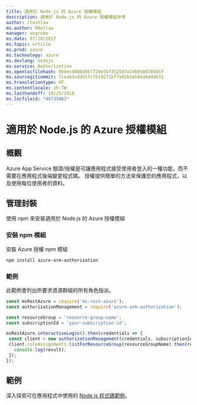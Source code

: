 ```yaml
---
title: 適用於 Node.js 的 Azure 授權模組
description: 適用於 Node.js 的 Azure 授權模組參考
author: rloutlaw
ms.author: ROutlaw
manager: angrobe
ms.date: 07/18/2017
ms.topic: article
ms.prod: azure
ms.technology: azure
ms.devlang: nodejs
ms.service: Authorization
ms.openlocfilehash: 0b0ecd088d8b7728e56f352597e2db038678945f
ms.sourcegitcommit: 7cea63cdde5fcfb19271bf7a93b1eb0dabdddb31
ms.translationtype: HT
ms.contentlocale: zh-TW
ms.lasthandoff: 10/25/2018
ms.locfileid: "49735063"
---
```

# <a name="azure-authorization-modules-for-nodejs"></a>適用於 Node.js 的 Azure 授權模組

## <a name="overview"></a>概觀

Azure App Service 驗證/授權是可讓應用程式接受使用者登入的一種功能，而不需要在應用程式後端變更程式碼。 授權提供簡單的方法來保護您的應用程式，以及使用每位使用者的資料。

## <a name="management-package"></a>管理封裝

使用 npm 來安裝適用於 Node.js 的 Azure 授權模組

### <a name="install-the-npm-module"></a>安裝 npm 模組

安裝 Azure 授權 npm 模組

```bash
npm install azure-arm-authorization
```

### <a name="example"></a>範例

此範例會列出所要求資源群組的所有角色指派。

```javascript
const msRestAzure = require('ms-rest-azure');
const authorizationManagement = require('azure-arm-authorization');

const resourceGroup = 'resource-group-name';
const subscriptionId = 'your-subscription-id';

msRestAzure.interactiveLogin().then(credentials => {
 const client = new authorizationManagement(credentials, subscriptionId);
 client.roleAssignments.listForResourceGroup(resourceGroupName).then(result => {
   console.log(result);
 });
});
```

## <a name="samples"></a>範例

深入探索可在應用程式中使用的 [Node.js 程式碼範例](https://azure.microsoft.com/resources/samples/?platform=nodejs)。
